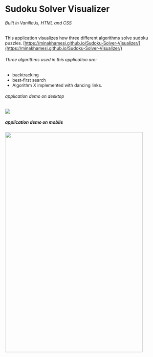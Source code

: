 # Sudoku Solver Visualizer

###### Built in VanillaJs, HTML and CSS

This application visualizes how three different algorithms solve sudoku puzzles.
[https://minakhamesi.github.io/Sudoku-Solver-Visualizer/](https://minakhamesi.github.io/Sudoku-Solver-Visualizer/)

###### Three algorithms used in this application are:
 * backtracking
 * best-first search
 * Algorithm X implemented with dancing links.

###### application demo on desktop
![](desktop.gif)

##### application demo on mobile 

<img src="mobile.gif" width="450" height="720"/>

